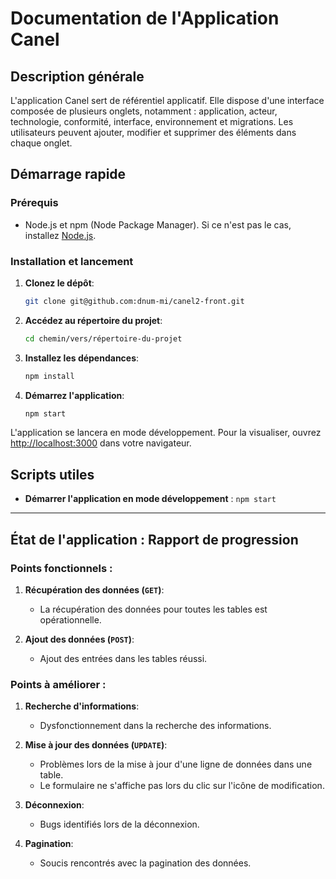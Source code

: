 
# Documentation de l'Application Canel

## Description générale

L'application Canel sert de référentiel applicatif. Elle dispose d'une interface composée de plusieurs onglets, notamment : application, acteur, technologie, conformité, interface, environnement et migrations. Les utilisateurs peuvent ajouter, modifier et supprimer des éléments dans chaque onglet.

## Démarrage rapide

### Prérequis

- Node.js et npm (Node Package Manager). Si ce n'est pas le cas, installez [Node.js](https://nodejs.org/fr/).

### Installation et lancement

1. **Clonez le dépôt**:
   ```bash
   git clone git@github.com:dnum-mi/canel2-front.git
   ```
2. **Accédez au répertoire du projet**:
   ```bash
   cd chemin/vers/répertoire-du-projet
   ```
3. **Installez les dépendances**:
   ```bash
   npm install
   ```
4. **Démarrez l'application**:
   ```bash
   npm start
   ```

L'application se lancera en mode développement. Pour la visualiser, ouvrez [http://localhost:3000](http://localhost:3000) dans votre navigateur.

## Scripts utiles

- **Démarrer l'application en mode développement** : `npm start`

---

## État de l'application : Rapport de progression

### Points fonctionnels :

1. **Récupération des données (`GET`)**:
    - La récupération des données pour toutes les tables est opérationnelle.
  
2. **Ajout des données (`POST`)**:
    - Ajout des entrées dans les tables réussi.

### Points à améliorer :

1. **Recherche d'informations**:
    - Dysfonctionnement dans la recherche des informations.

2. **Mise à jour des données (`UPDATE`)**:
    - Problèmes lors de la mise à jour d'une ligne de données dans une table.
    - Le formulaire ne s'affiche pas lors du clic sur l'icône de modification.

3. **Déconnexion**:
    - Bugs identifiés lors de la déconnexion.

4. **Pagination**:
    - Soucis rencontrés avec la pagination des données.